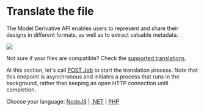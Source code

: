 # Translate the file

The Model Derivative API enables users to represent and share their designs in different formats, as well as to extract valuable metadata.

![](https://developer.doc.autodesk.com/bPlouYTd/96/_images/MD-overview-diagram.png)

Not sure if your files are compatible? Check the [supported translations](https://developer.autodesk.com/en/docs/model-derivative/v2/overview/supported-translations/).

At this section, let's call [POST Job](https://developer.autodesk.com/en/docs/model-derivative/v2/reference/http/job-POST/) to start the translation process. Note that this endpoint is asynchronous and initiates a process that runs in the background, rather than keeping an open HTTP connection until completion. 

Choose your language: [NodeJS](modelderivative/translate/nodejs) | [.NET](modelderivative/translate/net) | [PHP](modelderivative/translate/php)
